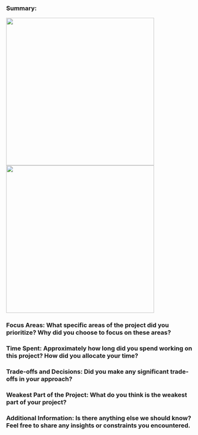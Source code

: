 ### Summary:
<p float="left">
  <img src="./images/TakeHomeSS1" width="400" />
  <img src="./images/TakeHomeSS2" width="400" /> 
</p>

### Focus Areas: What specific areas of the project did you prioritize? Why did you choose to focus on these areas?

### Time Spent: Approximately how long did you spend working on this project? How did you allocate your time?

### Trade-offs and Decisions: Did you make any significant trade-offs in your approach?

### Weakest Part of the Project: What do you think is the weakest part of your project?

### Additional Information: Is there anything else we should know? Feel free to share any insights or constraints you encountered.
